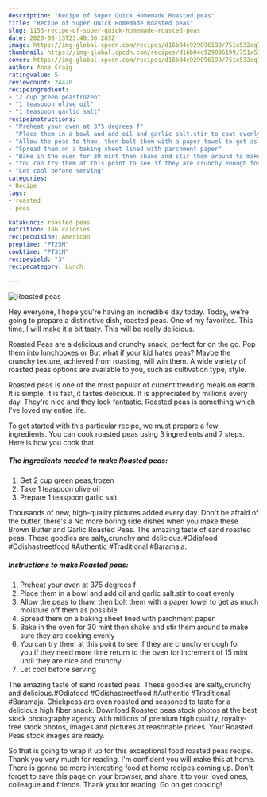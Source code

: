 ```yaml
---
description: "Recipe of Super Quick Homemade Roasted peas"
title: "Recipe of Super Quick Homemade Roasted peas"
slug: 1153-recipe-of-super-quick-homemade-roasted-peas
date: 2020-08-13T23:40:36.285Z
image: https://img-global.cpcdn.com/recipes/d16b04c929896199/751x532cq70/roasted-peas-recipe-main-photo.jpg
thumbnail: https://img-global.cpcdn.com/recipes/d16b04c929896199/751x532cq70/roasted-peas-recipe-main-photo.jpg
cover: https://img-global.cpcdn.com/recipes/d16b04c929896199/751x532cq70/roasted-peas-recipe-main-photo.jpg
author: Anne Craig
ratingvalue: 5
reviewcount: 24470
recipeingredient:
- "2 cup green peasfrozen"
- "1 teaspoon olive oil"
- "1 teaspoon garlic salt"
recipeinstructions:
- "Preheat your oven at 375 degrees f"
- "Place them in a bowl and add oil and garlic salt.stir to coat evenly"
- "Allow the peas to thaw, then bolt them with a paper towel to get as much moisture off them as possible"
- "Spread them on a baking sheet lined with parchment paper"
- "Bake in the oven for 30 mint then shake and stir them around to make sure they are cooking evenly"
- "You can try them at this point to see if they are crunchy enough for you.if they need more time return to the oven for increment of 15 mint until they are nice and crunchy"
- "Let cool before serving"
categories:
- Recipe
tags:
- roasted
- peas

katakunci: roasted peas 
nutrition: 186 calories
recipecuisine: American
preptime: "PT25M"
cooktime: "PT31M"
recipeyield: "3"
recipecategory: Lunch

---
```



![Roasted peas](https://img-global.cpcdn.com/recipes/d16b04c929896199/751x532cq70/roasted-peas-recipe-main-photo.jpg)

Hey everyone, I hope you're having an incredible day today. Today, we're going to prepare a distinctive dish, roasted peas. One of my favorites. This time, I will make it a bit tasty. This will be really delicious.

Roasted Peas are a delicious and crunchy snack, perfect for on the go. Pop them into lunchboxes or But what if your kid hates peas? Maybe the crunchy texture, achieved from roasting, will win them. A wide variety of roasted peas options are available to you, such as cultivation type, style.

Roasted peas is one of the most popular of current trending meals on earth. It is simple, it is fast, it tastes delicious. It is appreciated by millions every day. They're nice and they look fantastic. Roasted peas is something which I've loved my entire life.


To get started with this particular recipe, we must prepare a few ingredients. You can cook roasted peas using 3 ingredients and 7 steps. Here is how you cook that.

<!--inarticleads1-->

##### The ingredients needed to make Roasted peas:

1. Get 2 cup green peas,frozen
1. Take 1 teaspoon olive oil
1. Prepare 1 teaspoon garlic salt


Thousands of new, high-quality pictures added every day. Don&#39;t be afraid of the butter, there&#39;s a No more boring side dishes when you make these Brown Butter and Garlic Roasted Peas. The amazing taste of sand roasted peas. These goodies are salty,crunchy and delicious.#Odiafood #Odishastreetfood #Authentic #Traditional #Baramaja. 

<!--inarticleads2-->

##### Instructions to make Roasted peas:

1. Preheat your oven at 375 degrees f
1. Place them in a bowl and add oil and garlic salt.stir to coat evenly
1. Allow the peas to thaw, then bolt them with a paper towel to get as much moisture off them as possible
1. Spread them on a baking sheet lined with parchment paper
1. Bake in the oven for 30 mint then shake and stir them around to make sure they are cooking evenly
1. You can try them at this point to see if they are crunchy enough for you.if they need more time return to the oven for increment of 15 mint until they are nice and crunchy
1. Let cool before serving


The amazing taste of sand roasted peas. These goodies are salty,crunchy and delicious.#Odiafood #Odishastreetfood #Authentic #Traditional #Baramaja. Chickpeas are oven roasted and seasoned to taste for a delicious high fiber snack. Download Roasted peas stock photos at the best stock photography agency with millions of premium high quality, royalty-free stock photos, images and pictures at reasonable prices. Your Roasted Peas stock images are ready. 

So that is going to wrap it up for this exceptional food roasted peas recipe. Thank you very much for reading. I'm confident you will make this at home. There is gonna be more interesting food at home recipes coming up. Don't forget to save this page on your browser, and share it to your loved ones, colleague and friends. Thank you for reading. Go on get cooking!
